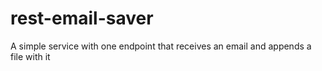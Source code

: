 # rest-email-saver
A simple service with one endpoint that receives an email and appends a file with it
